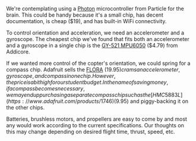 We're contemplating using a [Photon](https://store.particle.io/?product=particle-photon) microcontroller from Particle for the brain. This could be handy because it's a small chip, has decent documentation, is cheap ($19), and has built-in WiFi connectivity.

To control orientation and acceleration, we need an accelerometer and a gyroscope. The cheapest chip we've found that fits both an accelerometer and a gyroscope in a single chip is the [GY-521 MPU6050](https://www.addicore.com/GY-521-MPU6050-p/170.htm) ($4.79) from Addicore.

If we wanted more control of the copter's orientation, we could spring for a compass chip. Adafruit sells the [FLORA](https://www.adafruit.com/products/2020) ($19.95) crams an accelerometer, gyroscope, and compass in one chip. However, the price is a bit high for our student budget. In the name of saving money, if a compass becomes necessary, we may end up purchasing a separate compass chip such as the [HMC5883L](https://www.adafruit.com/products/1746) ($9.95) and piggy-backing it on the other chips.

Batteries, brushless motors, and propellers are easy to come by and most any would work according to the current specifications. Our thoughts on this may change depending on desired flight time, thrust, speed, etc.
